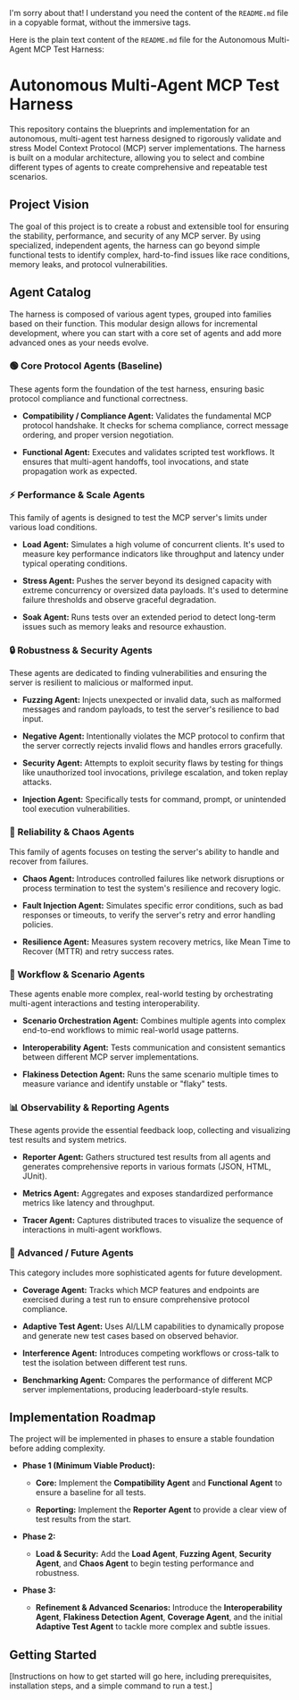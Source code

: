 I'm sorry about that! I understand you need the content of the `README.md` file in a copyable format, without the immersive tags.

Here is the plain text content of the `README.md` file for the Autonomous Multi-Agent MCP Test Harness:

# Autonomous Multi-Agent MCP Test Harness

This repository contains the blueprints and implementation for an autonomous, multi-agent test harness designed to rigorously validate and stress Model Context Protocol (MCP) server implementations. The harness is built on a modular architecture, allowing you to select and combine different types of agents to create comprehensive and repeatable test scenarios.

## Project Vision

The goal of this project is to create a robust and extensible tool for ensuring the stability, performance, and security of any MCP server. By using specialized, independent agents, the harness can go beyond simple functional tests to identify complex, hard-to-find issues like race conditions, memory leaks, and protocol vulnerabilities.

## Agent Catalog

The harness is composed of various agent types, grouped into families based on their function. This modular design allows for incremental development, where you can start with a core set of agents and add more advanced ones as your needs evolve.

### 🟢 Core Protocol Agents (Baseline)

These agents form the foundation of the test harness, ensuring basic protocol compliance and functional correctness.

* **Compatibility / Compliance Agent:** Validates the fundamental MCP protocol handshake. It checks for schema compliance, correct message ordering, and proper version negotiation.

* **Functional Agent:** Executes and validates scripted test workflows. It ensures that multi-agent handoffs, tool invocations, and state propagation work as expected.

### ⚡ Performance & Scale Agents

This family of agents is designed to test the MCP server's limits under various load conditions.

* **Load Agent:** Simulates a high volume of concurrent clients. It's used to measure key performance indicators like throughput and latency under typical operating conditions.

* **Stress Agent:** Pushes the server beyond its designed capacity with extreme concurrency or oversized data payloads. It's used to determine failure thresholds and observe graceful degradation.

* **Soak Agent:** Runs tests over an extended period to detect long-term issues such as memory leaks and resource exhaustion.

### 🔒 Robustness & Security Agents

These agents are dedicated to finding vulnerabilities and ensuring the server is resilient to malicious or malformed input.

* **Fuzzing Agent:** Injects unexpected or invalid data, such as malformed messages and random payloads, to test the server's resilience to bad input.

* **Negative Agent:** Intentionally violates the MCP protocol to confirm that the server correctly rejects invalid flows and handles errors gracefully.

* **Security Agent:** Attempts to exploit security flaws by testing for things like unauthorized tool invocations, privilege escalation, and token replay attacks.

* **Injection Agent:** Specifically tests for command, prompt, or unintended tool execution vulnerabilities.

### 🔀 Reliability & Chaos Agents

This family of agents focuses on testing the server's ability to handle and recover from failures.

* **Chaos Agent:** Introduces controlled failures like network disruptions or process termination to test the system's resilience and recovery logic.

* **Fault Injection Agent:** Simulates specific error conditions, such as bad responses or timeouts, to verify the server's retry and error handling policies.

* **Resilience Agent:** Measures system recovery metrics, like Mean Time to Recover (MTTR) and retry success rates.

### 🧩 Workflow & Scenario Agents

These agents enable more complex, real-world testing by orchestrating multi-agent interactions and testing interoperability.

* **Scenario Orchestration Agent:** Combines multiple agents into complex end-to-end workflows to mimic real-world usage patterns.

* **Interoperability Agent:** Tests communication and consistent semantics between different MCP server implementations.

* **Flakiness Detection Agent:** Runs the same scenario multiple times to measure variance and identify unstable or "flaky" tests.

### 📊 Observability & Reporting Agents

These agents provide the essential feedback loop, collecting and visualizing test results and system metrics.

* **Reporter Agent:** Gathers structured test results from all agents and generates comprehensive reports in various formats (JSON, HTML, JUnit).

* **Metrics Agent:** Aggregates and exposes standardized performance metrics like latency and throughput.

* **Tracer Agent:** Captures distributed traces to visualize the sequence of interactions in multi-agent workflows.

### 🧪 Advanced / Future Agents

This category includes more sophisticated agents for future development.

* **Coverage Agent:** Tracks which MCP features and endpoints are exercised during a test run to ensure comprehensive protocol compliance.

* **Adaptive Test Agent:** Uses AI/LLM capabilities to dynamically propose and generate new test cases based on observed behavior.

* **Interference Agent:** Introduces competing workflows or cross-talk to test the isolation between different test runs.

* **Benchmarking Agent:** Compares the performance of different MCP server implementations, producing leaderboard-style results.

## Implementation Roadmap

The project will be implemented in phases to ensure a stable foundation before adding complexity.

* **Phase 1 (Minimum Viable Product):**

  * **Core:** Implement the **Compatibility Agent** and **Functional Agent** to ensure a baseline for all tests.

  * **Reporting:** Implement the **Reporter Agent** to provide a clear view of test results from the start.

* **Phase 2:**

  * **Load & Security:** Add the **Load Agent**, **Fuzzing Agent**, **Security Agent**, and **Chaos Agent** to begin testing performance and robustness.

* **Phase 3:**

  * **Refinement & Advanced Scenarios:** Introduce the **Interoperability Agent**, **Flakiness Detection Agent**, **Coverage Agent**, and the initial **Adaptive Test Agent** to tackle more complex and subtle issues.

## Getting Started

[Instructions on how to get started will go here, including prerequisites, installation steps, and a simple command to run a test.]